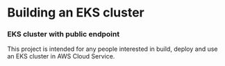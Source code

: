 # Building an EKS cluster
### EKS cluster with public endpoint

This project is intended for any people interested in build, deploy and use an EKS cluster in AWS Cloud Service.
